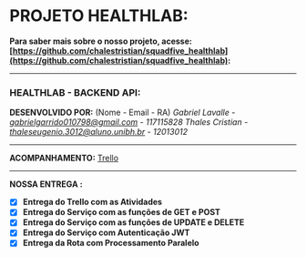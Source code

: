 # PROJETO HEALTHLAB:

**Para saber mais sobre o nosso projeto, acesse: [https://github.com/chalestristian/squadfive_healthlab](https://github.com/chalestristian/squadfive_healthlab):**

---
### HEALTHLAB - BACKEND API:

**DESENVOLVIDO POR:** (Nome - Email - RA)
_Gabriel Lavalle - gabrielgarrido010798@gmail.com - 117115828_
_Thales Cristian - thaleseugenio.3012@aluno.unibh.br - 12013012_


---
**ACOMPANHAMENTO:**
[Trello](https://trello.com/invite/b/xnC6WW2n/100a8491c8a4a744cdc55845e2d19fd7/squadfivehealthlab)

---
**NOSSA ENTREGA :**

- [x] ****Entrega do Trello com as Atividades**** 
- [x] ******Entrega do Serviço com as funções de GET e POST****** 
- [x] ******Entrega do Serviço com as funções de UPDATE e DELETE****** 
- [x] ******Entrega do Serviço com Autenticação JWT****** 
- [x] ******Entrega da Rota com Processamento Paralelo****** 